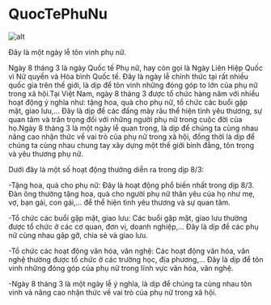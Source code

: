 # QuocTePhuNu
![alt](https://img.meta.com.vn/Data/image/2021/02/17/hinh-anh-8-3-111.jpg)

Đây là một ngày lễ tôn vinh phụ nữ.

  Ngày 8 tháng 3 là ngày Quốc tế Phụ nữ, hay còn gọi là Ngày Liên Hiệp Quốc vì Nữ quyền và Hòa bình Quốc tế. Đây là ngày lễ chính thức tại rất nhiều quốc gia trên thế giới, là dịp để tôn vinh những đóng góp to lớn của phụ nữ trong xã hội.Tại Việt Nam, ngày 8 tháng 3 được tổ chức hàng năm với nhiều hoạt động ý nghĩa như: tặng hoa, quà cho phụ nữ, tổ chức các buổi gặp mặt, giao lưu,... Đây là dịp để các đấng mày râu thể hiện tình yêu thương, sự quan tâm và trân trọng đối với những người phụ nữ trong cuộc đời của họ.Ngày 8 tháng 3 là một ngày lễ quan trọng, là dịp để chúng ta cùng nhau nâng cao nhận thức về vai trò của phụ nữ trong xã hội, đồng thời là dịp để chúng ta cùng nhau chung tay xây dựng một thế giới bình đẳng, tôn trọng và yêu thương phụ nữ.

  Dưới đây là một số hoạt động thường diễn ra trong dịp 8/3:

-Tặng hoa, quà cho phụ nữ: Đây là hoạt động phổ biến nhất trong dịp 8/3. Đàn ông thường tặng hoa, quà cho người phụ nữ thân yêu của họ như mẹ, vợ, bạn gái, con gái,... để thể hiện tình yêu thương và sự quan tâm.

-Tổ chức các buổi gặp mặt, giao lưu: Các buổi gặp mặt, giao lưu thường được tổ chức ở các cơ quan, đơn vị, doanh nghiệp,... Đây là dịp để các phụ nữ cùng nhau gặp gỡ, chia sẻ và giao lưu.

-Tổ chức các hoạt động văn hóa, văn nghệ: Các hoạt động văn hóa, văn nghệ thường được tổ chức ở các trường học, địa phương,... Đây là dịp để tôn vinh những đóng góp của phụ nữ trong lĩnh vực văn hóa, văn nghệ.

-Ngày 8 tháng 3 là một ngày lễ ý nghĩa, là dịp để chúng ta cùng nhau tôn vinh và nâng cao nhận thức về vai trò của phụ nữ trong xã hội.
